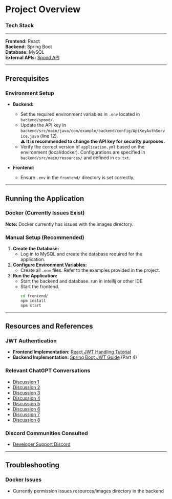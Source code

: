 # Project Overview

### Tech Stack
---
**Frontend:** React  
**Backend:** Spring Boot  
**Database:** MySQL  
**External APIs:** [Spond API](https://spond.com)  

---
## Prerequisites

### Environment Setup
- **Backend:**
  - Set the required environment variables in `.env` located in `backend/spond/`.
  - Update the API key in `backend/src/main/java/com/example/backend/config/ApiKeyAuthService.java` (line 12).  
    **⚠️ It is recommended to change the API key for security purposes.**
  - Verify the correct version of `application.yml` based on the environment (local/docker). Configurations are specified in `backend/src/main/resources/` and defined in `db.txt`.

- **Frontend:**
  - Ensure `.env` in the `frontend/` directory is set correctly.

---
## Running the Application

### Docker (Currently Issues Exist)
**Note:** Docker currently has issues with the images directory.

### Manual Setup (Recommended)
1. **Create the Database:**
   - Log in to MySQL and create the database required for the application.
2. **Configure Environment Variables:**
   - Create all `.env` files. Refer to the examples provided in the project.
3. **Run the Application:**
   - Start the backend and database.
     run in intellij or other IDE
   - Start the frontend.
     ```bash
     cd frontend/
     npm install
     npm start
     ```

---
## Resources and References

### JWT Authentication
- **Frontend Implementation:** [React JWT Handling Tutorial](https://www.youtube.com/watch?v=bqFjrhRrvy8&t=1s)  
- **Backend Implementation:** [Spring Boot JWT Guide](https://app.pluralsight.com/ilx/video-courses/clips/7d9e33c7-01b8-4caa-9518-1b4d4801393c) (Part 4)

### Relevant ChatGPT Conversations
- [Discussion 1](https://chatgpt.com/share/67699274-3754-8008-aa08-5adbd6e8bdde)  
- [Discussion 2](https://chatgpt.com/share/6769929f-10e4-8008-bc3d-53bd857be964)  
- [Discussion 3](https://chatgpt.com/share/676992fa-8aac-8008-bc0b-0d2ee64ad547)  
- [Discussion 4](https://chatgpt.com/share/67699341-4a2c-8008-8c79-e525028ca43f)  
- [Discussion 5](https://chatgpt.com/share/676993dd-7828-8008-a4b3-98d0a880c34d)  
- [Discussion 6](https://chatgpt.com/share/676993fc-2594-8008-be0f-9e3a3914b3c4)  
- [Discussion 7](https://chatgpt.com/share/6769940f-d3f4-8008-b18b-ef48c0547d19)
- [Discussion 8](https://chatgpt.com/share/67699868-b5d0-8008-85d1-6047ac234348)

### Discord Communities Consulted
- [Developer Support Discord](http://discord.gg/0xZXblUU30hYo1vJ)

---
## Troubleshooting

### Docker Issues
- Currently permission issues resources/images directory in the backend


